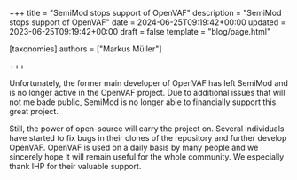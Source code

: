 +++
title = "SemiMod stops support of OpenVAF"
description = "SemiMod stops support of OpenVAF"
date = 2024-06-25T09:19:42+00:00
updated = 2023-06-25T09:19:42+00:00
draft = false
template = "blog/page.html"

[taxonomies]
authors = ["Markus Müller"]

+++

Unfortunately, the former main developer of OpenVAF has left SemiMod and is no longer active in the OpenVAF project. 
Due to additional issues that will not me bade public, SemiMod is no longer able to financially support this great project.

Still, the power of open-source will carry the project on. Several individuals have started to fix bugs in their clones of the repository 
and further develop OpenVAF. 
OpenVAF is used on a daily basis by many people and we sincerely hope it will remain useful for the whole community.
We especially thank IHP for their valuable support.
